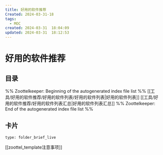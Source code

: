 ```yaml
---
title: 好用的软件推荐
Created: 2024-03-31-18
tags:
  - MOC
created: 2024-03-31  18:04:09
updated: 2024-03-31  18:12:53
---
```

# 好用的软件推荐

## 目录



%% Zoottelkeeper: Beginning of the autogenerated index file list  %%
 [[工具/好用的软件推荐/好用的软件列表/好用的软件列表|好用的软件列表]]
 [[工具/好用的软件推荐/好用的软件列表汇总|好用的软件列表汇总]]
%% Zoottelkeeper: End of the autogenerated index file list  %%









## 卡片

```ccard
type: folder_brief_live
```




















[[zoottel_template注意事项]]